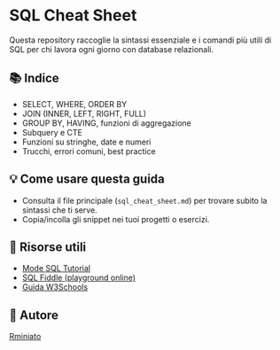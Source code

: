 # SQL Cheat Sheet

Questa repository raccoglie la sintassi essenziale e i comandi più utili di SQL per chi lavora ogni giorno con database relazionali.

## 📚 Indice

- SELECT, WHERE, ORDER BY
- JOIN (INNER, LEFT, RIGHT, FULL)
- GROUP BY, HAVING, funzioni di aggregazione
- Subquery e CTE
- Funzioni su stringhe, date e numeri
- Trucchi, errori comuni, best practice


## 💡 Come usare questa guida

- Consulta il file principale (`sql_cheat_sheet.md`) per trovare subito la sintassi che ti serve.
- Copia/incolla gli snippet nei tuoi progetti o esercizi.

## 🔗 Risorse utili

- [Mode SQL Tutorial](https://mode.com/sql-tutorial/)
- [SQL Fiddle (playground online)](http://sqlfiddle.com/)
- [Guida W3Schools](https://www.w3schools.com/sql/)

## 👤 Autore

[Rminiato](https://github.com/Rminiato)
